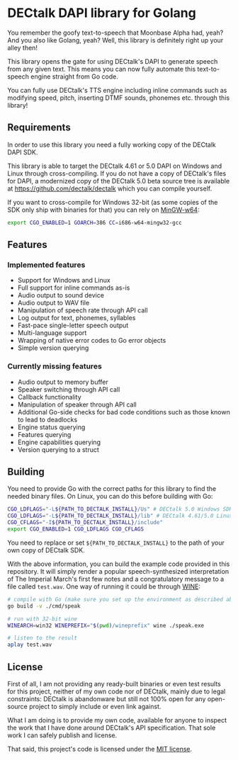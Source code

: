 # DECtalk DAPI library for Golang

You remember the goofy text-to-speech that Moonbase Alpha had, yeah? And you
also like Golang, yeah? Well, this library is definitely right up your alley
then!

This library opens the gate for using DECtalk's DAPI to generate speech from any
given text. This means you can now fully automate this text-to-speech engine
straight from Go code.

You can fully use DECtalk's TTS engine including inline commands such as
modifying speed, pitch, inserting DTMF sounds, phonemes etc. through this
library!

## Requirements

In order to use this library you need a fully working copy of the DECtalk DAPI
SDK.

This library is able to target the DECtalk 4.61 or 5.0 DAPI on Windows and Linux
through cross-compiling. If you do not have a copy of DECtalk's files for DAPI,
a modernized copy of the DECtalk 5.0 beta source tree is available at
https://github.com/dectalk/dectalk which you can compile yourself.

If you want to cross-compile for Windows 32-bit (as some copies of the SDK only
ship with binaries for that) you can rely on [MinGW-w64](https://www.mingw-w64.org/):

```bash
export CGO_ENABLED=1 GOARCH=386 CC=i686-w64-mingw32-gcc
```

## Features

### Implemented features

- Support for Windows and Linux
- Full support for inline commands as-is
- Audio output to sound device
- Audio output to WAV file
- Manipulation of speech rate through API call
- Log output for text, phonemes, syllables
- Fast-pace single-letter speech output
- Multi-language support
- Wrapping of native error codes to Go error objects
- Simple version querying

### Currently missing features

- Audio output to memory buffer
- Speaker switching through API call
- Callback functionality
- Manipulation of speaker through API call
- Additional Go-side checks for bad code conditions such as those known to lead
  to deadlocks
- Engine status querying
- Features querying
- Engine capabilities querying
- Version querying to a struct

## Building

You need to provide Go with the correct paths for this library to find the
needed binary files. On Linux, you can do this before building with Go:

```bash
CGO_LDFLAGS="-L${PATH_TO_DECTALK_INSTALL}/Us" # DECtalk 5.0 Windows SDK
CGO_LDFLAGS="-L${PATH_TO_DECTALK_INSTALL}/lib" # DECtalk 4.61/5.0 Linux SDK
CGO_CFLAGS="-I${PATH_TO_DECTALK_INSTALL}/include"
export CGO_ENABLED=1 CGO_LDFLAGS CGO_CFLAGS
```

You need to replace or set `${PATH_TO_DECTALK_INSTALL}` to the path of your own copy of DECtalk SDK.

With the above information, you can build the example code provided in this
repository. It will simply render a popular speech-synthesized interpretation of
The Imperial March's first few notes and a congratulatory message to a file
called `test.wav`. One way of running it could be through [WINE](https://winehq.org):

```bash
# compile with Go (make sure you set up the environment as described above)
go build -v ./cmd/speak

# run with 32-bit wine
WINEARCH=win32 WINEPREFIX="$(pwd)/wineprefix" wine ./speak.exe

# listen to the result
aplay test.wav
```

## License

First of all, I am not providing any ready-built binaries or even test results
for this project, neither of my own code nor of DECtalk, mainly due to legal
constraints: DECtalk is abandonware but still not 100% open for any open-source
project to simply include or even link against.

What I am doing is to provide my own code, available for anyone to inspect the
work that I have done around DECtalk's API specification. That sole work I can
safely publish and license.

That said, this project's code is licensed under the [MIT license](LICENSE.txt).
